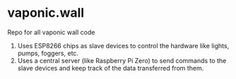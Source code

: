 # vaponic.wall

Repo for all vaponic wall code

1. Uses ESP8266 chips as slave devices to control the hardware like lights, pumps, foggers, etc.
2. Uses a central server (like Raspberry Pi Zero) to send commands to the slave devices and keep track of the data transferred from them.
